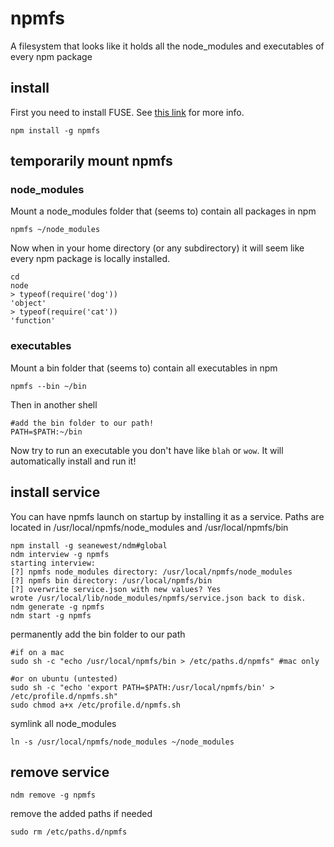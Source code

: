 # npmfs
A filesystem that looks like it holds all the node_modules and executables of every npm package

## install
First you need to install FUSE. See [this link](https://github.com/bcle/fuse4js#requirements) for more info.

```
npm install -g npmfs
```

## temporarily mount npmfs

### node_modules

Mount a node_modules folder that (seems to) contain all packages in npm
```
npmfs ~/node_modules
```
Now when in your home directory (or any subdirectory) it will seem like every npm package is locally installed.
```
cd
node
> typeof(require('dog'))
'object'
> typeof(require('cat'))
'function'
```

### executables

Mount a bin folder that (seems to) contain all executables in npm
```
npmfs --bin ~/bin
```
Then in another shell
```
#add the bin folder to our path!
PATH=$PATH:~/bin
```
Now try to run an executable you don't have like ```blah``` or ```wow```. It will automatically install and run it!



## install service

You can have npmfs launch on startup by installing it as a service. Paths are located in /usr/local/npmfs/node_modules and /usr/local/npmfs/bin
```
npm install -g seanewest/ndm#global
ndm interview -g npmfs
starting interview:
[?] npmfs node_modules directory: /usr/local/npmfs/node_modules
[?] npmfs bin directory: /usr/local/npmfs/bin
[?] overwrite service.json with new values? Yes
wrote /usr/local/lib/node_modules/npmfs/service.json back to disk.
ndm generate -g npmfs
ndm start -g npmfs
```
permanently add the bin folder to our path

```
#if on a mac
sudo sh -c "echo /usr/local/npmfs/bin > /etc/paths.d/npmfs" #mac only

#or on ubuntu (untested)
sudo sh -c "echo 'export PATH=$PATH:/usr/local/npmfs/bin' > /etc/profile.d/npmfs.sh"
sudo chmod a+x /etc/profile.d/npmfs.sh
```

symlink all node_modules
```
ln -s /usr/local/npmfs/node_modules ~/node_modules
```

## remove service
```
ndm remove -g npmfs
```
remove the added paths if needed
```
sudo rm /etc/paths.d/npmfs
```
